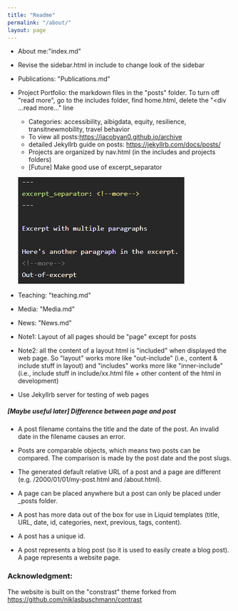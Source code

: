 ```yaml
---
title: "Readme"
permalink: "/about/"
layout: page
---
```



* About me:"index.md"

* Revise the sidebar.html in include to change look of the sidebar

* Publications: "Publications.md"

* Project Portfolio: the markdown files in the "posts" folder. To turn off "read more", go to the includes folder, find home.html, delete the "<div ...read more..." line
    * Categories: accessibility, aibigdata, equity, resilience, transitnewmobility, travel behavior
    * To view all posts:https://jacobyan0.github.io/archive
    * detailed Jekyllrb guide on posts: https://jekyllrb.com/docs/posts/
    * Projects are organized by nav.html (in the includes and projects folders)
    * [Future] Make good use of excerpt_separator
      
    ![excerpt_separator](https://github.com/jacobyan0/jacobyan0.github.io/raw/master/images/Other/Excerpt_separator.png)

* Teaching: "teaching.md"

* Media: "Media.md"

* News: "News.md"

* Note1: Layout of all pages should be "page" except for posts
* Note2: all the content of a layout html is "included" when displayed the web page. So "layout" works more like "out-include" (i.e., content & include stuff in layout) and "includes" works more like "inner-include" (i.e., include stuff in include/xx.html file + other content of the html in development)


* Use Jekyllrb server for testing of web pages


##### [Maybe useful later] Difference between page and post

* A post filename contains the title and the date of the post. An invalid date in the filename causes an error.

* Posts are comparable objects, which means two posts can be compared. The comparison is made by the post date and the post slugs.

* The generated default relative URL of a post and a page are different (e.g. /2000/01/01/my-post.html and /about.html).

* A page can be placed anywhere but a post can only be placed under _posts folder.

* A post has more data out of the box for use in Liquid templates (title, URL, date, id, categories, next, previous, tags, content).

* A post has a unique id.

* A post represents a blog post (so it is used to easily create a blog post). A page represents a website page.


### Acknowledgment: 
The website is built on the "constrast" theme forked from https://github.com/niklasbuschmann/contrast
